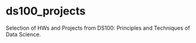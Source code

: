 # ds100_projects

Selection of HWs and Projects from DS100: Principles and Techniques of Data Science.
